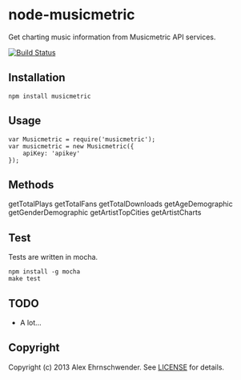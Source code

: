 # node-musicmetric
Get charting music information from Musicmetric API services.

[![Build Status](https://secure.travis-ci.org/alexanderscott/iconerator.png)](http://travis-ci.org/alexanderscott/iconerator)

## Installation

    npm install musicmetric

## Usage
  
    var Musicmetric = require('musicmetric');
    var musicmetric = new Musicmetric({
        apiKey: 'apikey'       
    });

## Methods

getTotalPlays
getTotalFans
getTotalDownloads
getAgeDemographic
getGenderDemographic
getArtistTopCities
getArtistCharts

## Test
Tests are written in mocha.
    
    npm install -g mocha
    make test


## TODO
- A lot...

## Copyright
Copyright (c) 2013 Alex Ehrnschwender. See [LICENSE](https://github.com/alexanderscott/node-musicmetric/raw/master/LICENSE) for details.
